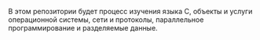 В этом репозитории будет процесс изучения языка С, объекты и услуги
операционной системы, сети и протоколы, параллельное программирование
и разделяемые данные.
